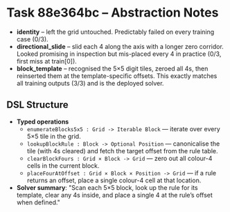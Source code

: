 # Task 88e364bc – Abstraction Notes

- **identity** – left the grid untouched. Predictably failed on every training case (0/3).
- **directional_slide** – slid each 4 along the axis with a longer zero corridor. Looked promising in inspection but mis-placed every 4 in practice (0/3, first miss at train[0]).
- **block_template** – recognised the 5×5 digit tiles, zeroed all 4s, then reinserted them at the template-specific offsets. This exactly matches all training outputs (3/3) and is the deployed solver.

## DSL Structure
- **Typed operations**
  - `enumerateBlocks5x5 : Grid -> Iterable Block` — iterate over every 5×5 tile in the grid.
  - `lookupBlockRule : Block -> Optional Position` — canonicalise the tile (with 4s cleared) and fetch the target offset from the rule table.
  - `clearBlockFours : Grid × Block -> Grid` — zero out all colour-4 cells in the current block.
  - `placeFourAtOffset : Grid × Block × Position -> Grid` — if a rule returns an offset, place a single colour-4 cell at that location.
- **Solver summary**: "Scan each 5×5 block, look up the rule for its template, clear any 4s inside, and place a single 4 at the rule’s offset when defined."
